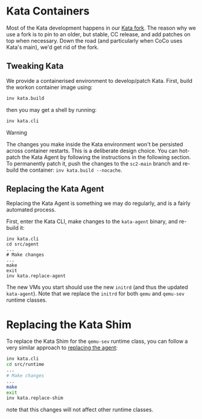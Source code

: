 # Kata Containers

Most of the Kata development happens in our [Kata fork](
https://github.com/csegarragonz/kata-containers). The reason why we use a fork
is to pin to an older, but stable, CC release, and add patches on top when
necessary. Down the road (and particularly when CoCo uses Kata's main), we'd
get rid of the fork.

## Tweaking Kata

We provide a containerised environment to develop/patch Kata. First, build the
workon container image using:

```bash
inv kata.build
```

then you may get a shell by running:

```bash
inv kata.cli
```

> [!WARNING]
> The changes you make inside the Kata environment won't be persisted across
> container restarts. This is a deliberate design choice. You can hot-patch
> the Kata Agent by following the instructions in the following section. To
> permanently patch it, push the changes to the `sc2-main` branch and re-build
> the container: `inv kata.build --nocache`.

## Replacing the Kata Agent

Replacing the Kata Agent is something we may do regularly, and is a fairly
automated process.

First, enter the Kata CLI, make changes to the `kata-agent` binary, and re-build
it:

```bas
inv kata.cli
cd src/agent
...
# Make changes
...
make
exit
inv kata.replace-agent
```

The new VMs you start should use the new `initrd` (and thus the updated
`kata-agent`). Note that we replace the `initrd` for both `qemu` and `qemu-sev`
runtime classes.

# Replacing the Kata Shim

To replace the Kata Shim for the `qemu-sev` runtime class, you can follow a
very similar approach to [replacing the agent](#replacing-the-kata-agent):

```bash
inv kata.cli
cd src/runtime
...
# Make changes
...
make
exit
inv kata.replace-shim
```

note that this changes will not affect other runtime classes.
